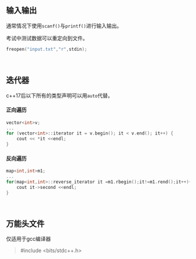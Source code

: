 ## 输入输出

通常情况下使用`scanf()`与`printf()`进行输入输出。

考试中测试数据可以重定向到文件。

```cpp
freopen("input.txt","r",stdin);
```

<br>

## 迭代器

c++17后以下所有的类型声明可以用`auto`代替。

#### 正向遍历

```cpp
vector<int>v;
...
for (vector<int>::iterator it = v.begin(); it < v.end(); it++) {
    cout << *it <<endl;
}
```

#### 反向遍历

```cpp
map<int,int>m1;
...
for(map<int,int>::reverse_iterator it =m1.rbegin();it!=m1.rend();it++){
    cout it->second <<endl;
}
```

<br>

## 万能头文件

仅适用于gcc编译器

> \#include &lt;bits/stdc++.h&gt;




